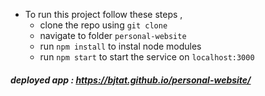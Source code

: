 - To run this project follow these steps ,
  - clone the repo using `git clone`
  - navigate to folder `personal-website`
  - run `npm install` to instal node modules
  - run `npm start` to start the service on `localhost:3000`

##### deployed app : https://bjtat.github.io/personal-website/

